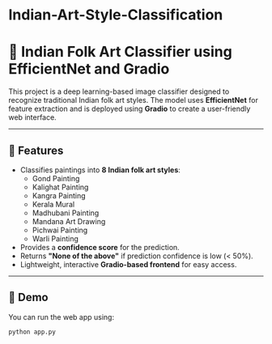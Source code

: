 # Indian-Art-Style-Classification

# 🎨 Indian Folk Art Classifier using EfficientNet and Gradio

This project is a deep learning-based image classifier designed to recognize traditional Indian folk art styles. The model uses **EfficientNet** for feature extraction and is deployed using **Gradio** to create a user-friendly web interface.

---

## 📌 Features

- Classifies paintings into **8 Indian folk art styles**:
  - Gond Painting
  - Kalighat Painting
  - Kangra Painting
  - Kerala Mural
  - Madhubani Painting
  - Mandana Art Drawing
  - Pichwai Painting
  - Warli Painting
- Provides a **confidence score** for the prediction.
- Returns **"None of the above"** if prediction confidence is low (< 50%).
- Lightweight, interactive **Gradio-based frontend** for easy access.

---

## 🚀 Demo

You can run the web app using:

```bash
python app.py
